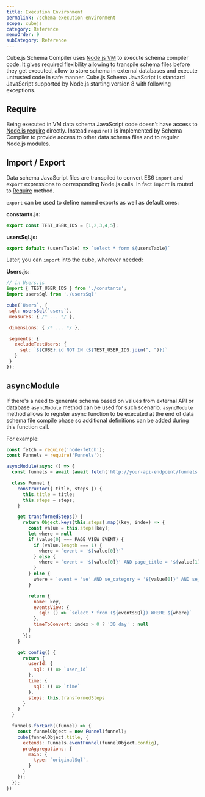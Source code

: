 ```yaml
---
title: Execution Environment
permalink: /schema-execution-environment
scope: cubejs
category: Reference
menuOrder: 9
subCategory: Reference
---
```


Cube.js Schema Compiler uses [Node.js VM](https://nodejs.org/api/vm.html) to execute schema compiler code.
It gives required flexibility allowing to transpile schema files before they get executed, allow to store schema in external databases and execute untrusted code in safe manner.
Cube.js Schema JavaScript is standard JavaScript supported by Node.js starting version 8 with following exceptions.

## Require

Being executed in VM data schema JavaScript code doesn't have access to [Node.js require](https://nodejs.org/api/modules.html#modules_require_id) directly.
Instead `require()` is implemented by Schema Compiler to provide access to other data schema files and to regular Node.js modules.

## Import / Export

Data schema JavaScript files are transpiled to convert ES6 `import` and `export` expressions to corresponding Node.js calls.
In fact `import` is routed to [Require](#require) method.

`export` can be used to define named exports as well as default ones:

**constants.js:**
```javascript
export const TEST_USER_IDS = [1,2,3,4,5];
```

**usersSql.js:**
```javascript
export default (usersTable) => `select * form ${usersTable}`
```

Later, you can `import` into the cube, wherever needed:

**Users.js**:
```javascript
// in Users.js
import { TEST_USER_IDS } from './constants';
import usersSql from './usersSql'

cube(`Users`, {
 sql: usersSql(`users`),
 measures: { /* ... */ },

 dimensions: { /* ... */ },

 segments: {
   excludeTestUsers: {
     sql: `${CUBE}.id NOT IN (${TEST_USER_IDS.join(", ")})`
   }
 }
});
```

## asyncModule

If there's a need to generate schema based on values from external API or database `asyncModule` method can be used for such scenario.
`asyncModule` method allows to register async function to be executed at the end of data schema file compile phase so additional definitions can be added during this function call.

For example:

```javascript
const fetch = require('node-fetch');
const Funnels = require('Funnels');

asyncModule(async () => {
  const funnels = await (await fetch('http://your-api-endpoint/funnels')).json();

  class Funnel {
    constructor({ title, steps }) {
      this.title = title;
      this.steps = steps;
    }

    get transformedSteps() {
      return Object.keys(this.steps).map((key, index) => {
        const value = this.steps[key];
        let where = null
        if (value[0] === PAGE_VIEW_EVENT) {
          if (value.length === 1) {
            where = `event = '${value[0]}'`
          } else {
            where = `event = '${value[0]}' AND page_title = '${value[1]}'`
          }
        } else {
          where = `event = 'se' AND se_category = '${value[0]}' AND se_action = '${value[1]}'`
        }

        return {
          name: key,
          eventsView: {
            sql: () => `select * from (${eventsSQl}) WHERE ${where}`
          },
          timeToConvert: index > 0 ? '30 day' : null
        }
      });
    }

    get config() {
      return {
        userId: {
          sql: () => `user_id`
        },
        time: {
          sql: () => `time`
        },
        steps: this.transformedSteps
      }
    }
  }

  funnels.forEach((funnel) => {
    const funnelObject = new Funnel(funnel);
    cube(funnelObject.title, {
      extends: Funnels.eventFunnel(funnelObject.config),
      preAggregations: {
        main: {
          type: `originalSql`,
        }
      }
    });
  });
})
```
